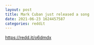 ```yaml
--- 
layout: post 
title: Mark Cuban just released a song 
date: 2021-06-23 1624457587 
categories: reddit 
--- 
```

https://redd.it/o6dmdx